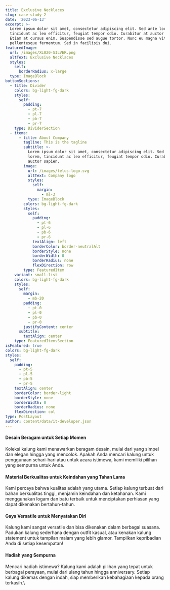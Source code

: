 ```yaml
---
title: Exclusive Necklaces
slug: case-study-2
date: '2023-06-13'
excerpt: >-
  Lorem ipsum dolor sit amet, consectetur adipiscing elit. Sed ante lorem,
  tincidunt ac leo efficitur, feugiat tempor odio. Curabitur at auctor sapien.
  Etiam at cursus enim. Suspendisse sed augue tortor. Nunc eu magna vitae lorem
  pellentesque fermentum. Sed in facilisis dui.
featuredImage:
  url: /images/XL020-SILVER.png
  altText: Exclusive Necklaces
  styles:
    self:
      borderRadius: x-large
  type: ImageBlock
bottomSections:
  - title: Divider
    colors: bg-light-fg-dark
    styles:
      self:
        padding:
          - pt-7
          - pl-7
          - pb-7
          - pr-7
    type: DividerSection
  - items:
      - title: About Company
        tagline: This is the tagline
        subtitle: >-
          Lorem ipsum dolor sit amet, consectetur adipiscing elit. Sed ante
          lorem, tincidunt ac leo efficitur, feugiat tempor odio. Curabitur at
          auctor sapien.
        image:
          url: /images/telus-logo.svg
          altText: Company logo
          styles:
            self:
              margin:
                - ml-3
          type: ImageBlock
        colors: bg-light-fg-dark
        styles:
          self:
            padding:
              - pt-6
              - pl-6
              - pb-6
              - pr-6
            textAlign: left
            borderColor: border-neutralAlt
            borderStyle: none
            borderWidth: 0
            borderRadius: none
            flexDirection: row
        type: FeaturedItem
    variant: small-list
    colors: bg-light-fg-dark
    styles:
      self:
        margin:
          - mb-20
        padding:
          - pt-0
          - pl-0
          - pb-0
          - pr-0
        justifyContent: center
      subtitle:
        textAlign: center
    type: FeaturedItemsSection
isFeatured: true
colors: bg-light-fg-dark
styles:
  self:
    padding:
      - pt-5
      - pl-5
      - pb-5
      - pr-5
    textAlign: center
    borderColor: border-light
    borderStyle: none
    borderWidth: 0
    borderRadius: none
    flexDirection: col
type: PostLayout
author: content/data/it-developer.json
---
```

#### **Desain Beragam untuk Setiap Momen**

Koleksi kalung kami menawarkan beragam desain, mulai dari yang simpel dan elegan hingga yang mencolok. Apakah Anda mencari kalung untuk penggunaan sehari-hari atau untuk acara istimewa, kami memiliki pilihan yang sempurna untuk Anda.

#### **Material Berkualitas untuk Keindahan yang Tahan Lama**

Kami percaya bahwa kualitas adalah yang utama. Setiap kalung terbuat dari bahan berkualitas tinggi, menjamin keindahan dan ketahanan. Kami menggunakan logam dan batu terbaik untuk menciptakan perhiasan yang dapat dikenakan bertahun-tahun.

#### **Gaya Versatile untuk Menyatakan Diri**

Kalung kami sangat versatile dan bisa dikenakan dalam berbagai suasana. Padukan kalung sederhana dengan outfit kasual, atau kenakan kalung statement untuk tampilan malam yang lebih glamor. Tampilkan kepribadian Anda di setiap kesempatan!

#### **Hadiah yang Sempurna**

Mencari hadiah istimewa? Kalung kami adalah pilihan yang tepat untuk berbagai perayaan, mulai dari ulang tahun hingga anniversary. Setiap kalung dikemas dengan indah, siap memberikan kebahagiaan kepada orang terkasih.\\
